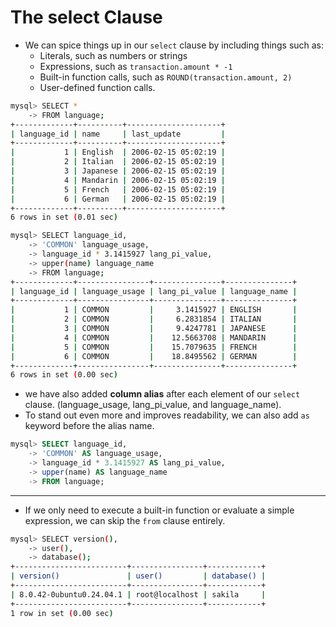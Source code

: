 # The select Clause

- We can spice things up in our `select` clause by including things such as:
  - Literals, such as numbers or strings
  - Expressions, such as `transaction.amount * -1`
  - Built-in function calls, such as `ROUND(transaction.amount, 2)`
  - User-defined function calls.

```bash
mysql> SELECT *
    -> FROM language;
+-------------+----------+---------------------+
| language_id | name     | last_update         |
+-------------+----------+---------------------+
|           1 | English  | 2006-02-15 05:02:19 |
|           2 | Italian  | 2006-02-15 05:02:19 |
|           3 | Japanese | 2006-02-15 05:02:19 |
|           4 | Mandarin | 2006-02-15 05:02:19 |
|           5 | French   | 2006-02-15 05:02:19 |
|           6 | German   | 2006-02-15 05:02:19 |
+-------------+----------+---------------------+
6 rows in set (0.01 sec)
```

```bash
mysql> SELECT language_id,
    -> 'COMMON' language_usage,
    -> language_id * 3.1415927 lang_pi_value,
    -> upper(name) language_name
    -> FROM language;
+-------------+----------------+---------------+---------------+
| language_id | language_usage | lang_pi_value | language_name |
+-------------+----------------+---------------+---------------+
|           1 | COMMON         |     3.1415927 | ENGLISH       |
|           2 | COMMON         |     6.2831854 | ITALIAN       |
|           3 | COMMON         |     9.4247781 | JAPANESE      |
|           4 | COMMON         |    12.5663708 | MANDARIN      |
|           5 | COMMON         |    15.7079635 | FRENCH        |
|           6 | COMMON         |    18.8495562 | GERMAN        |
+-------------+----------------+---------------+---------------+
6 rows in set (0.00 sec)
```

- we have also added **column alias** after each element of our `select` clause. (language_usage, lang_pi_value, and language_name).
- To stand out even more and improves readability, we can also add `as` keyword before the alias name.

```sql
mysql> SELECT language_id,
    -> 'COMMON' AS language_usage,
    -> language_id * 3.1415927 AS lang_pi_value,
    -> upper(name) AS language_name
    -> FROM language;
```



---

- If we only need to execute a built-in function or evaluate a simple expression, we can skip the `from` clause entirely.

```bash
mysql> SELECT version(),
    -> user(),
    -> database();
+-------------------------+----------------+------------+
| version()               | user()         | database() |
+-------------------------+----------------+------------+
| 8.0.42-0ubuntu0.24.04.1 | root@localhost | sakila     |
+-------------------------+----------------+------------+
1 row in set (0.00 sec)
```

